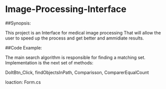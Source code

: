 # Image-Processing-Interface
##Synopsis:

This project is an Interface for medical image processing That will allow the user to speed up the process 
and get better  and ammidiate results.

##Code Example:

The main search algorithm is responsible for finding a matching set. Implementation is the next set of methods:

DoItBtn_Click,
findObjectsInPath,
Comparisson,
ComparerEqualCount

loaction: Form.cs 


 




